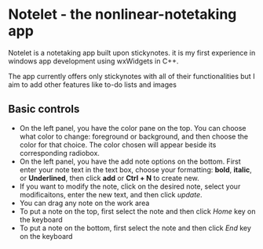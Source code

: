 # Notelet - the nonlinear-notetaking app

Notelet is a notetaking app built upon stickynotes. it is my first experience in windows app development using wxWidgets in C++.

The app currently offers only stickynotes with all of their functionalities but I aim to add other features like to-do lists and images 

## Basic controls
- On the left panel, you have the color pane on the top. You can choose what color to change: foreground or background, and then choose the color for that choice. The color chosen will appear beside its corresponding radiobox.
- On the left panel, you have the add note options on the bottom. First enter your note text in the text box, choose your formatting: **bold**, **italic**, or **Underlined**, then click **add** or **Ctrl + N** to create new.
- If you want to modify the note, click on the desired note, select your modificaitons, enter the new text, and then click *update*.
- You can drag any note on the work area
- To put a note on the top, first select the note and then click *Home* key on the keyboard
- To put a note on the bottom, first select the note and then click *End* key on the keyboard

